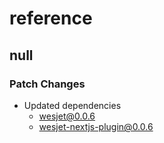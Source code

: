 # reference

## null

### Patch Changes

- Updated dependencies
  - wesjet@0.0.6
  - wesjet-nextjs-plugin@0.0.6
